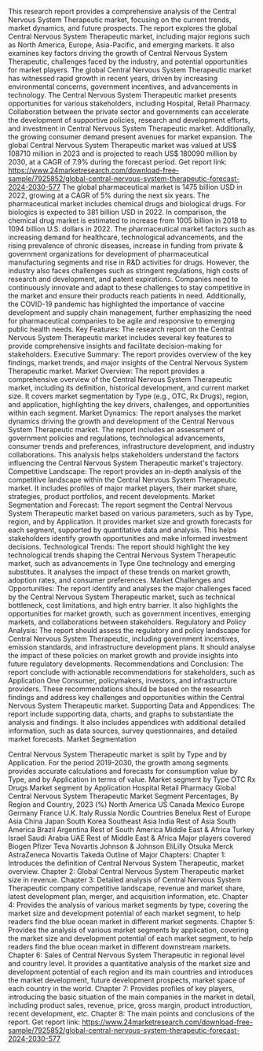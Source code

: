 This research report provides a comprehensive analysis of the Central Nervous System Therapeutic market, focusing on the current trends, market dynamics, and future prospects. The report explores the global Central Nervous System Therapeutic market, including major regions such as North America, Europe, Asia-Pacific, and emerging markets. It also examines key factors driving the growth of Central Nervous System Therapeutic, challenges faced by the industry, and potential opportunities for market players.
The global Central Nervous System Therapeutic market has witnessed rapid growth in recent years, driven by increasing environmental concerns, government incentives, and advancements in technology. The Central Nervous System Therapeutic market presents opportunities for various stakeholders, including Hospital, Retail Pharmacy. Collaboration between the private sector and governments can accelerate the development of supportive policies, research and development efforts, and investment in Central Nervous System Therapeutic market. Additionally, the growing consumer demand present avenues for market expansion.
The global Central Nervous System Therapeutic market was valued at US$ 108710 million in 2023 and is projected to reach US$ 180090 million by 2030, at a CAGR of 7.9% during the forecast period.
Get report link: https://www.24marketresearch.com/download-free-sample/7925852/global-central-nervous-system-therapeutic-forecast-2024-2030-577
The global pharmaceutical market is 1475 billion USD in 2022, growing at a CAGR of 5% during the next six years. The pharmaceutical market includes chemical drugs and biological drugs. For biologics is expected to 381 billion USD in 2022. In comparison, the chemical drug market is estimated to increase from 1005 billion in 2018 to 1094 billion U.S. dollars in 2022. The pharmaceutical market factors such as increasing demand for healthcare, technological advancements, and the rising prevalence of chronic diseases, increase in funding from private & government organizations for development of pharmaceutical manufacturing segments and rise in R&D activities for drugs. However, the industry also faces challenges such as stringent regulations, high costs of research and development, and patent expirations. Companies need to continuously innovate and adapt to these challenges to stay competitive in the market and ensure their products reach patients in need. Additionally, the COVID-19 pandemic has highlighted the importance of vaccine development and supply chain management, further emphasizing the need for pharmaceutical companies to be agile and responsive to emerging public health needs.
Key Features:
The research report on the Central Nervous System Therapeutic market includes several key features to provide comprehensive insights and facilitate decision-making for stakeholders.
Executive Summary: The report provides overview of the key findings, market trends, and major insights of the Central Nervous System Therapeutic market.
Market Overview: The report provides a comprehensive overview of the Central Nervous System Therapeutic market, including its definition, historical development, and current market size. It covers market segmentation by Type (e.g., OTC, Rx Drugs), region, and application, highlighting the key drivers, challenges, and opportunities within each segment.
Market Dynamics: The report analyses the market dynamics driving the growth and development of the Central Nervous System Therapeutic market. The report includes an assessment of government policies and regulations, technological advancements, consumer trends and preferences, infrastructure development, and industry collaborations. This analysis helps stakeholders understand the factors influencing the Central Nervous System Therapeutic market's trajectory.
Competitive Landscape: The report provides an in-depth analysis of the competitive landscape within the Central Nervous System Therapeutic market. It includes profiles of major market players, their market share, strategies, product portfolios, and recent developments.
Market Segmentation and Forecast: The report segment the Central Nervous System Therapeutic market based on various parameters, such as by Type, region, and by Application. It provides market size and growth forecasts for each segment, supported by quantitative data and analysis. This helps stakeholders identify growth opportunities and make informed investment decisions.
Technological Trends: The report should highlight the key technological trends shaping the Central Nervous System Therapeutic market, such as advancements in Type One technology and emerging substitutes. It analyses the impact of these trends on market growth, adoption rates, and consumer preferences.
Market Challenges and Opportunities: The report identify and analyses the major challenges faced by the Central Nervous System Therapeutic market, such as technical bottleneck, cost limitations, and high entry barrier. It also highlights the opportunities for market growth, such as government incentives, emerging markets, and collaborations between stakeholders.
Regulatory and Policy Analysis: The report should assess the regulatory and policy landscape for Central Nervous System Therapeutic, including government incentives, emission standards, and infrastructure development plans. It should analyse the impact of these policies on market growth and provide insights into future regulatory developments.
Recommendations and Conclusion: The report conclude with actionable recommendations for stakeholders, such as Application One Consumer, policymakers, investors, and infrastructure providers. These recommendations should be based on the research findings and address key challenges and opportunities within the Central Nervous System Therapeutic market.
Supporting Data and Appendices: The report include supporting data, charts, and graphs to substantiate the analysis and findings. It also includes appendices with additional detailed information, such as data sources, survey questionnaires, and detailed market forecasts.
Market Segmentation

Central Nervous System Therapeutic market is split by Type and by Application. For the period 2019-2030, the growth among segments provides accurate calculations and forecasts for consumption value by Type, and by Application in terms of value.
Market segment by Type
OTC
Rx Drugs
Market segment by Application
Hospital
Retail Pharmacy
Global Central Nervous System Therapeutic Market Segment Percentages, By Region and Country, 2023 (%)
North America
US
Canada
Mexico
Europe
Germany
France
U.K.
Italy
Russia
Nordic Countries
Benelux
Rest of Europe
Asia
China
Japan
South Korea
Southeast Asia
India
Rest of Asia
South America
Brazil
Argentina
Rest of South America
Middle East & Africa
Turkey
Israel
Saudi Arabia
UAE
Rest of Middle East & Africa
Major players covered
Biogen
Pfizer
Teva
Novartis
Johnson & Johnson
EliLilly
Otsuka
Merck
AstraZeneca
Novartis
Takeda
Outline of Major Chapters:
Chapter 1: Introduces the definition of Central Nervous System Therapeutic, market overview.
Chapter 2: Global Central Nervous System Therapeutic market size in revenue.
Chapter 3: Detailed analysis of Central Nervous System Therapeutic company competitive landscape, revenue and market share, latest development plan, merger, and acquisition information, etc.
Chapter 4: Provides the analysis of various market segments by type, covering the market size and development potential of each market segment, to help readers find the blue ocean market in different market segments.
Chapter 5: Provides the analysis of various market segments by application, covering the market size and development potential of each market segment, to help readers find the blue ocean market in different downstream markets.
Chapter 6: Sales of Central Nervous System Therapeutic in regional level and country level. It provides a quantitative analysis of the market size and development potential of each region and its main countries and introduces the market development, future development prospects, market space of each country in the world.
Chapter 7: Provides profiles of key players, introducing the basic situation of the main companies in the market in detail, including product sales, revenue, price, gross margin, product introduction, recent development, etc.
Chapter 8: The main points and conclusions of the report.
Get report link: https://www.24marketresearch.com/download-free-sample/7925852/global-central-nervous-system-therapeutic-forecast-2024-2030-577
